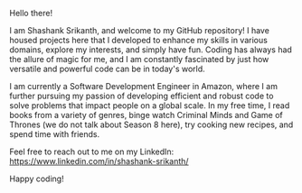 Hello there!

I am Shashank Srikanth, and welcome to my GitHub repository! I have housed projects here that I developed to enhance my skills in various domains, explore my interests, and simply have fun. Coding has always had the allure of magic for me, and I am constantly fascinated by just how versatile and powerful code can be in today's world.

I am currently a Software Development Engineer in Amazon, where I am further pursuing my passion of developing efficient and robust code to solve problems that impact people on a global scale. In my free time, I read books from a variety of genres, binge watch Criminal Minds and Game of Thrones (we do not talk about Season 8 here), try cooking new recipes, and spend time with friends.

Feel free to reach out to me on my LinkedIn: https://www.linkedin.com/in/shashank-srikanth/

Happy coding!

